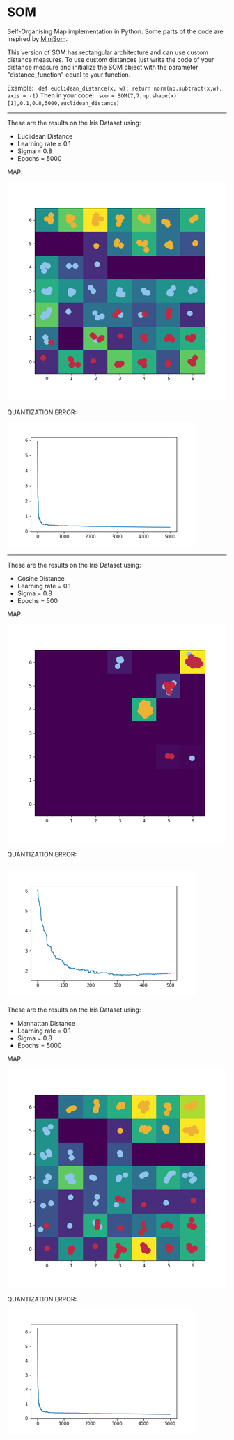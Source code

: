 # SOM
Self-Organising Map implementation in Python.
Some parts of the code are inspired by [MiniSom](https://github.com/JustGlowing/minisom/blob/master/minisom.py).

This version of SOM has rectangular architecture and can use custom distance measures.
To use custom distances just write the code of your distance measure and initialize the SOM object with the parameter "distance_function" equal to your function.

Example:
` def euclidean_distance(x, w):
    return norm(np.subtract(x,w), axis = -1)`
Then in your code:
` 
som = SOM(7,7,np.shape(x)[1],0.1,0.8,5000,euclidean_distance)
`

---
These are the results on the Iris Dataset using:

- Euclidean Distance
- Learning rate = 0.1
- Sigma = 0.8 
- Epochs = 5000

MAP:

![alt text](imgs/Map_Euclidean.png)

QUANTIZATION ERROR:

![alt text](imgs/History_Euclidean.png)

---
These are the results on the Iris Dataset using:

- Cosine Distance
- Learning rate = 0.1
- Sigma = 0.8 
- Epochs = 500

MAP:

![alt text](imgs/Map_Cosine.png)

QUANTIZATION ERROR:

![alt text](imgs/History_Cosine.png)
---
These are the results on the Iris Dataset using:

- Manhattan Distance
- Learning rate = 0.1
- Sigma = 0.8 
- Epochs = 5000

MAP:

![alt text](imgs/Map_Manhattan.png)

QUANTIZATION ERROR:

![alt text](imgs/History_Manhattan.png)
